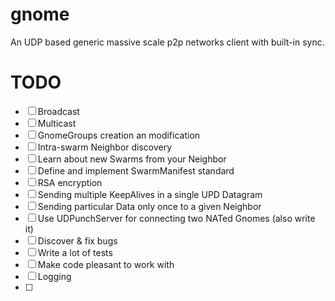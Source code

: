 # gnome

An UDP based generic massive scale p2p networks client with built-in sync.

# TODO
- [ ] Broadcast
- [ ] Multicast
- [ ] GnomeGroups creation an modification
- [ ] Intra-swarm Neighbor discovery
- [ ] Learn about new Swarms from your Neighbor
- [ ] Define and implement SwarmManifest standard
- [ ] RSA encryption
- [ ] Sending multiple KeepAlives in a single UPD Datagram
- [ ] Sending particular Data only once to a given Neighbor
- [ ] Use UDPunchServer for connecting two NATed Gnomes (also write it)
- [ ] Discover & fix bugs
- [ ] Write a lot of tests
- [ ] Make code pleasant to work with
- [ ] Logging
- [ ] 
